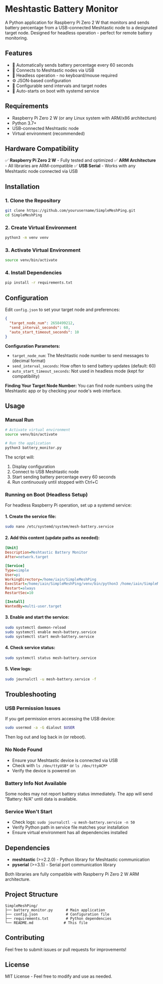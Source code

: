 # Meshtastic Battery Monitor

A Python application for Raspberry Pi Zero 2 W that monitors and sends battery percentage from a USB-connected Meshtastic node to a designated target node. Designed for headless operation - perfect for remote battery monitoring.

## Features

- 🔋 Automatically sends battery percentage every 60 seconds
- 📱 Connects to Meshtastic nodes via USB
- 🤖 Headless operation - no keyboard/mouse required
- ⚙️ JSON-based configuration
- 🔄 Configurable send intervals and target nodes
- 🚀 Auto-starts on boot with systemd service

## Requirements

- Raspberry Pi Zero 2 W (or any Linux system with ARM/x86 architecture)
- Python 3.7+
- USB-connected Meshtastic node
- Virtual environment (recommended)

## Hardware Compatibility

✅ **Raspberry Pi Zero 2 W** - Fully tested and optimized
✅ **ARM Architecture** - All libraries are ARM-compatible
✅ **USB Serial** - Works with any Meshtastic node connected via USB

## Installation

### 1. Clone the Repository

```bash
git clone https://github.com/yourusername/SimpleMeshPing.git
cd SimpleMeshPing
```

### 2. Create Virtual Environment

```bash
python3 -m venv venv
```

### 3. Activate Virtual Environment

```bash
source venv/bin/activate
```

### 4. Install Dependencies

```bash
pip install -r requirements.txt
```

## Configuration

Edit `config.json` to set your target node and preferences:

```json
{
  "target_node_num": 2658499212,
  "send_interval_seconds": 60,
  "auto_start_timeout_seconds": 10
}

```

**Configuration Parameters:**
- `target_node_num`: The Meshtastic node number to send messages to (decimal format)
- `send_interval_seconds`: How often to send battery updates (default: 60)
- `auto_start_timeout_seconds`: Not used in headless mode (kept for compatibility)

**Finding Your Target Node Number:**
You can find node numbers using the Meshtastic app or by checking your node's web interface.

## Usage

### Manual Run

```bash
# Activate virtual environment
source venv/bin/activate

# Run the application
python3 battery_monitor.py
```

The script will:
1. Display configuration
2. Connect to USB Meshtastic node
3. Start sending battery percentage every 60 seconds
4. Run continuously until stopped with Ctrl+C

### Running on Boot (Headless Setup)

For headless Raspberry Pi operation, set up a systemd service:

#### 1. Create the service file:

```bash
sudo nano /etc/systemd/system/mesh-battery.service
```

#### 2. Add this content (update paths as needed):

```ini
[Unit]
Description=Meshtastic Battery Monitor
After=network.target

[Service]
Type=simple
User=pi
WorkingDirectory=/home/iain/SimpleMeshPing
ExecStart=/home/iain/SimpleMeshPing/venv/bin/python3 /home/iain/SimpleMeshPing/battery_monitor.py
Restart=always
RestartSec=10

[Install]
WantedBy=multi-user.target
```

#### 3. Enable and start the service:

```bash
sudo systemctl daemon-reload
sudo systemctl enable mesh-battery.service
sudo systemctl start mesh-battery.service
```

#### 4. Check service status:

```bash
sudo systemctl status mesh-battery.service
```

#### 5. View logs:

```bash
sudo journalctl -u mesh-battery.service -f
```

## Troubleshooting

### USB Permission Issues
If you get permission errors accessing the USB device:
```bash
sudo usermod -a -G dialout $USER
```
Then log out and log back in (or reboot).

### No Node Found
- Ensure your Meshtastic device is connected via USB
- Check with `ls /dev/ttyUSB*` or `ls /dev/ttyACM*`
- Verify the device is powered on

### Battery Info Not Available
Some nodes may not report battery status immediately. The app will send "Battery: N/A" until data is available.

### Service Won't Start
- Check logs: `sudo journalctl -u mesh-battery.service -n 50`
- Verify Python path in service file matches your installation
- Ensure virtual environment has all dependencies installed

## Dependencies

- **meshtastic** (>=2.2.0) - Python library for Meshtastic communication
- **pyserial** (>=3.5) - Serial port communication library

Both libraries are fully compatible with Raspberry Pi Zero 2 W ARM architecture.

## Project Structure

```
SimpleMeshPing/
├── battery_monitor.py      # Main application
├── config.json             # Configuration file
├── requirements.txt        # Python dependencies
└── README.md              # This file
```

## Contributing

Feel free to submit issues or pull requests for improvements!

## License

MIT License - Feel free to modify and use as needed.
